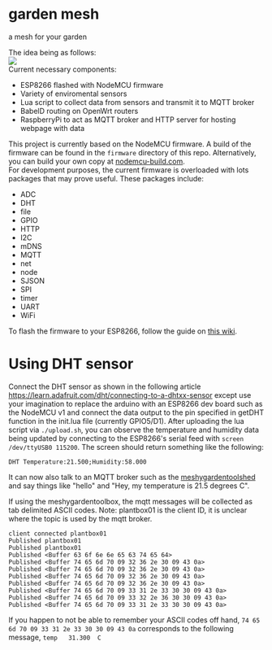 # garden mesh
a mesh for your garden

The idea being as follows:  
<img src="https://github.com/sudomesh/gardenmesh/raw/master/disaster-plant.dot.png">  
Current necessary components:
 * ESP8266 flashed with NodeMCU firmware
 * Variety of enviromental sensors 
 * Lua script to collect data from sensors and transmit it to MQTT broker
 * BabelD routing on OpenWrt routers
 * RaspberryPi to act as MQTT broker and HTTP server for hosting webpage with data


This project is currently based on the NodeMCU firmware. A build of the firmware can be found in the `firmware` directory of this repo. Alternatively, you can build your own copy at [nodemcu-build.com](https://nodemcu-build.com/).   
For development purposes, the current firmware is overloaded with lots packages that may prove useful. These packages include:  

 * ADC
 * DHT 
 * file
 * GPIO
 * HTTP
 * I2C
 * mDNS
 * MQTT
 * net
 * node
 * SJSON
 * SPI
 * timer
 * UART
 * WiFi

To flash the firmware to your ESP8266, follow the guide on [this wiki](https://github.com/sudomesh/disaster-radio-nodemcu/wiki).

# Using DHT sensor
Connect the DHT sensor as shown in the following article https://learn.adafruit.com/dht/connecting-to-a-dhtxx-sensor except 
use your imagination to replace the arduino with an ESP8266 dev board such as the NodeMCU v1 and connect
the data output to the pin specified in getDHT function in the init.lua file (currently GPIO5/D1).
After uploading the lua script via ```./upload.sh```, you can observe the temperature and humidity data being updated by connecting to 
the ESP8266's serial feed with ```screen /dev/ttyUSB0 115200```. The screen should return something like the following:

```
DHT Temperature:21.500;Humidity:58.000
```

It can now also talk to an MQTT broker such as the [meshygardentoolshed](https://github.com/sudomesh/meshygardentoolshed) and say things
like "hello" and "Hey, my temperature is 21.5 degrees C".  

If using the meshygardentoolbox, the mqtt messages will be collected as tab delimited ASCII codes. Note: plantbox01 is the client ID, it is unclear where the topic is used by the mqtt broker. 

```
client connected plantbox01
Published plantbox01
Published plantbox01
Published <Buffer 63 6f 6e 6e 65 63 74 65 64>
Published <Buffer 74 65 6d 70 09 32 36 2e 30 09 43 0a>
Published <Buffer 74 65 6d 70 09 32 36 2e 30 09 43 0a>
Published <Buffer 74 65 6d 70 09 32 36 2e 30 09 43 0a>
Published <Buffer 74 65 6d 70 09 32 36 2e 30 09 43 0a>
Published <Buffer 74 65 6d 70 09 33 31 2e 33 30 30 09 43 0a>
Published <Buffer 74 65 6d 70 09 33 32 2e 36 30 30 09 43 0a>
Published <Buffer 74 65 6d 70 09 33 31 2e 33 30 30 09 43 0a>
```

If you happen to not be able to remember your ASCII codes off hand, ```74 65 6d 70 09 33 31 2e 33 30 30 09 43 0a``` corresponds to the following message, ```temp	31.300	C```

